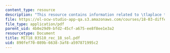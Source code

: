 ```yaml
---
content_type: resource
description: "This resource contains information related to \tlaplace transform."
file: https://ol-ocw-studio-app-qa.s3.amazonaws.com/courses/18-03-differential-equations-spring-2010/890fef70089b66383af8a597871995c2_MIT18_03S10_rec_18_sol.pdf
file_type: application/pdf
parent_uid: 4b0e29d9-bfd2-45cf-a675-ee8f8ee1e3a2
resourcetype: Document
title: MIT18_03S10_rec_18_sol.pdf
uid: 890fef70-089b-6638-3af8-a597871995c2
---
```

